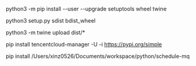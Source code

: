 python3 -m pip install --user --upgrade setuptools wheel twine

python3 setup.py sdist bdist_wheel

python3 -m twine upload dist/*

pip install tencentcloud-manager -U -i https://pypi.org/simple

pip install /Users/xinz0526/Documents/workspace/python/schedule-mq